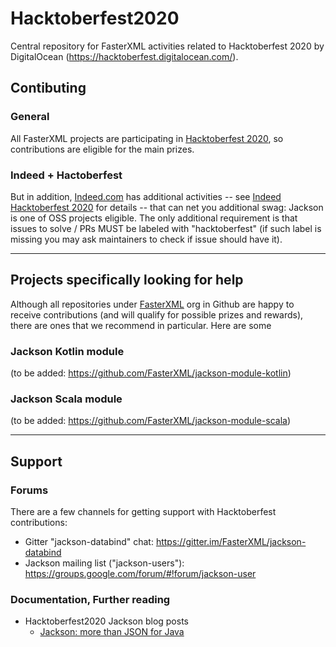 # Hacktoberfest2020

Central repository for FasterXML activities related to Hacktoberfest 2020 by DigitalOcean (https://hacktoberfest.digitalocean.com/).

## Contibuting

### General

All FasterXML projects are participating in  [Hacktoberfest 2020](https://hacktoberfest.digitalocean.com/), so contributions are eligible for the main prizes.

### Indeed + Hactoberfest

But in addition, [Indeed.com](https://indeed.com) has additional activities --
see [Indeed Hacktoberfest 2020](https://engineering.indeedblog.com/indeed-hacktoberfest-2020/) for details -- that can net you additional swag: Jackson is one of OSS projects eligible.
The only additional requirement is that issues to solve / PRs MUST be labeled with "hacktoberfest"
(if such label is missing you may ask maintainers to check if issue should have it).

-----

## Projects specifically looking for help

Although all repositories under [FasterXML](https://github.com/FasterXML) org in Github are happy to receive contributions (and will qualify for possible prizes and rewards), there are ones that
we recommend in particular. Here are some

### Jackson Kotlin module

(to be added: https://github.com/FasterXML/jackson-module-kotlin)

### Jackson Scala module

(to be added: https://github.com/FasterXML/jackson-module-scala)

-----

## Support

### Forums

There are a few channels for getting support with Hacktoberfest contributions:

* Gitter "jackson-databind" chat: https://gitter.im/FasterXML/jackson-databind
* Jackson mailing list ("jackson-users"): https://groups.google.com/forum/#!forum/jackson-user

### Documentation, Further reading

* Hacktoberfest2020 Jackson blog posts
    * [Jackson: more than JSON for Java](https://engineering.indeedblog.com/blog/2020/09/jackson-more-than-json-for-java/)

